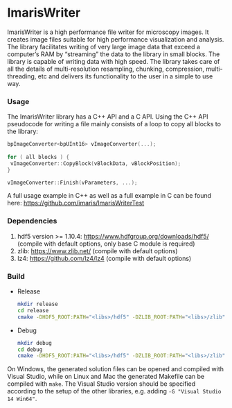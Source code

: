 # ImarisWriter

ImarisWriter is a high performance file writer for microscopy images. It creates image files suitable for high performance visualization and analysis. The library facilitates writing of very large image data that exceed a computer’s RAM by “streaming” the data to the library in small blocks. The library is capable of writing data with high speed. The library takes care of all the details of multi-resolution resampling, chunking, compression, multi-threading, etc and delivers its functionality to the user in a simple to use way.

### Usage
The ImarisWriter library has a C++ API and a C API. Using the C++ API pseudocode for writing a file mainly consists of a loop to copy all blocks to the library:

```C++
bpImageConverter<bpUInt16> vImageConverter(...);
  
for ( all blocks ) { 
 vImageConverter::CopyBlock(vBlockData, vBlockPosition);
}

vImageConverter::Finish(vParameters, ...);
```
A full usage example in C++ as well as a full example in C can be found here: https://github.com/imaris/ImarisWriterTest

### Dependencies

1. hdf5 version >= 1.10.4: https://www.hdfgroup.org/downloads/hdf5/ (compile with default options, only base C module is required)
1. zlib: https://www.zlib.net/ (compile with default options)
1. lz4: https://github.com/lz4/lz4 (compile with default options)

### Build

- Release
  
  ```bash
  mkdir release
  cd release
  cmake -DHDF5_ROOT:PATH="<libs>/hdf5" -DZLIB_ROOT:PATH="<libs>/zlib" -DLZ4_ROOT:PATH="<libs>/lz4" ..
  ```

- Debug
  
  ```bash
  mkdir debug
  cd debug
  cmake -DHDF5_ROOT:PATH="<libs>/hdf5" -DZLIB_ROOT:PATH="<libs>/zlib" -DLZ4_ROOT:PATH="<libs>/lz4" -DCMAKE_BUILD_TYPE=Debug ..
  ```
  
On Windows, the generated solution files can be opened and compiled with Visual Studio, while on Linux and Mac the generated Makefile can be compiled with ```make```. The Visual Studio version should be specified according to the setup of the other libraries, e.g. adding ```-G "Visual Studio 14 Win64"```.

